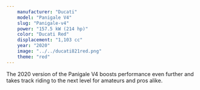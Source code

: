 ```yaml
---
    manufacturer: "Ducati"
    model: "Panigale V4"
    slug: "Panigale-v4"
    power: "157.5 kW (214 hp)"
    color: "Ducati Red"
    displacement: "1,103 cc"
    year: "2020"
    image: "../../ducati821red.png"
    theme: "red"
---
```


The 2020 version of the Panigale V4 boosts performance even further and takes track riding to the next level for amateurs and pros alike. 